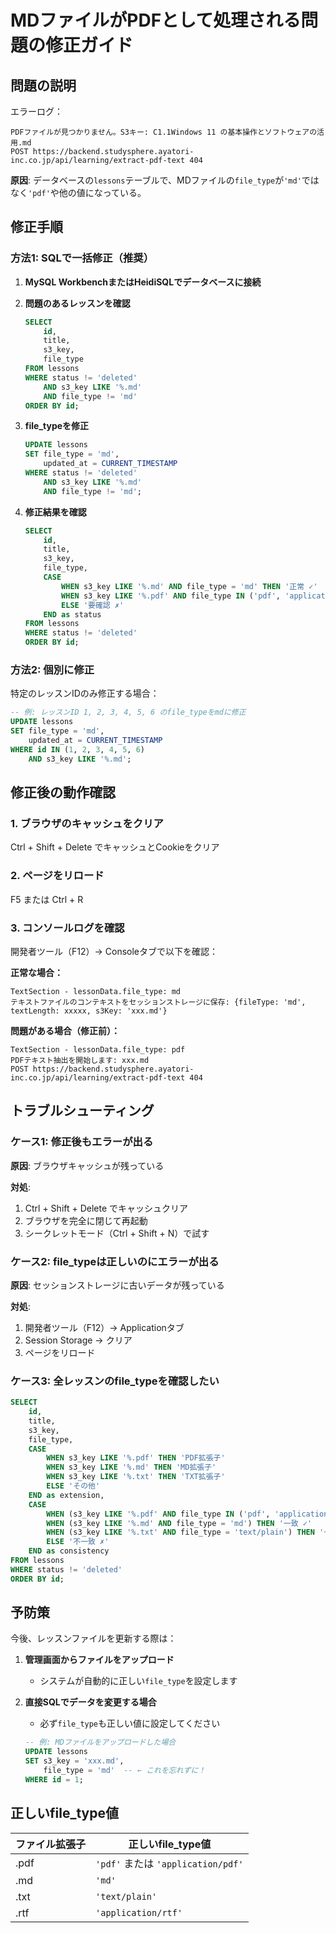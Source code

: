 # MDファイルがPDFとして処理される問題の修正ガイド

## 問題の説明

エラーログ：
```
PDFファイルが見つかりません。S3キー: C1.1Windows 11 の基本操作とソフトウェアの活用.md
POST https://backend.studysphere.ayatori-inc.co.jp/api/learning/extract-pdf-text 404
```

**原因**: データベースの`lessons`テーブルで、MDファイルの`file_type`が`'md'`ではなく`'pdf'`や他の値になっている。

## 修正手順

### 方法1: SQLで一括修正（推奨）

1. **MySQL WorkbenchまたはHeidiSQLでデータベースに接続**

2. **問題のあるレッスンを確認**
   ```sql
   SELECT 
       id,
       title,
       s3_key,
       file_type
   FROM lessons
   WHERE status != 'deleted'
       AND s3_key LIKE '%.md'
       AND file_type != 'md'
   ORDER BY id;
   ```

3. **file_typeを修正**
   ```sql
   UPDATE lessons
   SET file_type = 'md',
       updated_at = CURRENT_TIMESTAMP
   WHERE status != 'deleted'
       AND s3_key LIKE '%.md'
       AND file_type != 'md';
   ```

4. **修正結果を確認**
   ```sql
   SELECT 
       id,
       title,
       s3_key,
       file_type,
       CASE 
           WHEN s3_key LIKE '%.md' AND file_type = 'md' THEN '正常 ✓'
           WHEN s3_key LIKE '%.pdf' AND file_type IN ('pdf', 'application/pdf') THEN '正常 ✓'
           ELSE '要確認 ✗'
       END as status
   FROM lessons
   WHERE status != 'deleted'
   ORDER BY id;
   ```

### 方法2: 個別に修正

特定のレッスンIDのみ修正する場合：

```sql
-- 例: レッスンID 1, 2, 3, 4, 5, 6 のfile_typeをmdに修正
UPDATE lessons
SET file_type = 'md',
    updated_at = CURRENT_TIMESTAMP
WHERE id IN (1, 2, 3, 4, 5, 6)
    AND s3_key LIKE '%.md';
```

## 修正後の動作確認

### 1. ブラウザのキャッシュをクリア

Ctrl + Shift + Delete でキャッシュとCookieをクリア

### 2. ページをリロード

F5 または Ctrl + R

### 3. コンソールログを確認

開発者ツール（F12）→ Consoleタブで以下を確認：

**正常な場合：**
```
TextSection - lessonData.file_type: md
テキストファイルのコンテキストをセッションストレージに保存: {fileType: 'md', textLength: xxxxx, s3Key: 'xxx.md'}
```

**問題がある場合（修正前）：**
```
TextSection - lessonData.file_type: pdf
PDFテキスト抽出を開始します: xxx.md
POST https://backend.studysphere.ayatori-inc.co.jp/api/learning/extract-pdf-text 404
```

## トラブルシューティング

### ケース1: 修正後もエラーが出る

**原因**: ブラウザキャッシュが残っている

**対処**:
1. Ctrl + Shift + Delete でキャッシュクリア
2. ブラウザを完全に閉じて再起動
3. シークレットモード（Ctrl + Shift + N）で試す

### ケース2: file_typeは正しいのにエラーが出る

**原因**: セッションストレージに古いデータが残っている

**対処**:
1. 開発者ツール（F12）→ Applicationタブ
2. Session Storage → クリア
3. ページをリロード

### ケース3: 全レッスンのfile_typeを確認したい

```sql
SELECT 
    id,
    title,
    s3_key,
    file_type,
    CASE 
        WHEN s3_key LIKE '%.pdf' THEN 'PDF拡張子'
        WHEN s3_key LIKE '%.md' THEN 'MD拡張子'
        WHEN s3_key LIKE '%.txt' THEN 'TXT拡張子'
        ELSE 'その他'
    END as extension,
    CASE 
        WHEN (s3_key LIKE '%.pdf' AND file_type IN ('pdf', 'application/pdf')) THEN '一致 ✓'
        WHEN (s3_key LIKE '%.md' AND file_type = 'md') THEN '一致 ✓'
        WHEN (s3_key LIKE '%.txt' AND file_type = 'text/plain') THEN '一致 ✓'
        ELSE '不一致 ✗'
    END as consistency
FROM lessons
WHERE status != 'deleted'
ORDER BY id;
```

## 予防策

今後、レッスンファイルを更新する際は：

1. **管理画面からファイルをアップロード**
   - システムが自動的に正しい`file_type`を設定します

2. **直接SQLでデータを変更する場合**
   - 必ず`file_type`も正しい値に設定してください
   ```sql
   -- 例: MDファイルをアップロードした場合
   UPDATE lessons
   SET s3_key = 'xxx.md',
       file_type = 'md'  -- ← これを忘れずに！
   WHERE id = 1;
   ```

## 正しいfile_type値

| ファイル拡張子 | 正しいfile_type値 |
|--------------|------------------|
| .pdf | `'pdf'` または `'application/pdf'` |
| .md | `'md'` |
| .txt | `'text/plain'` |
| .rtf | `'application/rtf'` |


